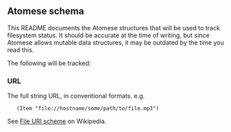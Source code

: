 Atomese schema
--------------
This README documents the Atomese structures that will be used to
track filesystem status. It should be accurate at the time of writing,
but since Atomese allows mutable data structures, it may be outdated
by the time you read this.

The following will be tracked:

### URL
The full string URL, in conventional formats. e.g.
```
   (Item "file://hostname/some/path/to/file.mp3")
```
See [File URI scheme](https://en.wikipedia.org/wiki/File_URI_scheme)
on Wikipedia.
